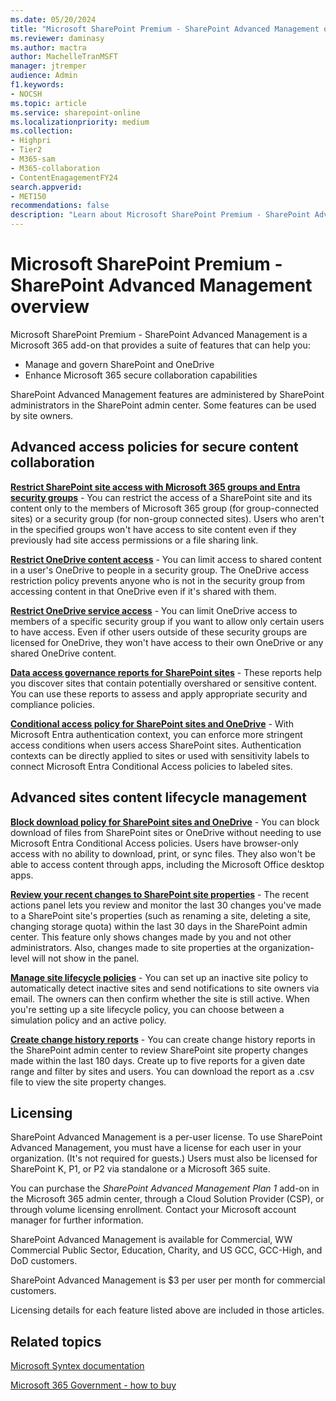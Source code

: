 ```yaml
---
ms.date: 05/20/2024
title: "Microsoft SharePoint Premium - SharePoint Advanced Management overview"
ms.reviewer: daminasy
ms.author: mactra
author: MachelleTranMSFT
manager: jtremper
audience: Admin
f1.keywords:
- NOCSH
ms.topic: article
ms.service: sharepoint-online
ms.localizationpriority: medium
ms.collection:
- Highpri
- Tier2
- M365-sam
- M365-collaboration
- ContentEnagagementFY24
search.appverid:
- MET150
recommendations: false
description: "Learn about Microsoft SharePoint Premium - SharePoint Advanced Management and how you can use it in your organization."
---
```


# Microsoft SharePoint Premium - SharePoint Advanced Management overview

Microsoft SharePoint Premium - SharePoint Advanced Management is a Microsoft 365 add-on that provides a suite of features that can help you:

- Manage and govern SharePoint and OneDrive
- Enhance Microsoft 365 secure collaboration capabilities

SharePoint Advanced Management features are administered by SharePoint administrators in the SharePoint admin center. Some features can be used by site owners.

## Advanced access policies for secure content collaboration

**[Restrict SharePoint site access with Microsoft 365 groups and Entra security groups](restricted-access-control.md)** - You can restrict the access of a SharePoint site and its content only to the members of Microsoft 365 group (for group-connected sites) or a security group (for non-group connected sites). Users who aren't in the specified groups won't have access to site content even if they previously had site access permissions or a file sharing link.

**[Restrict OneDrive content access](onedrive-site-access-restriction.md)** - You can limit access to shared content in a user's OneDrive to people in a security group. The OneDrive access restriction policy prevents anyone who is not in the security group from accessing content in that OneDrive even if it's shared with them.

**[Restrict OneDrive service access](limit-access.md)** - You can limit OneDrive access to members of a specific security group if you want to allow only certain users to have access. Even if other users outside of these security groups are licensed for OneDrive, they won't have access to their own OneDrive or any shared OneDrive content.

**[Data access governance reports for SharePoint sites](data-access-governance-reports.md)** - These reports help you discover sites that contain potentially overshared or sensitive content. You can use these reports to assess and apply appropriate security and compliance policies.

**[Conditional access policy for SharePoint sites and OneDrive](authentication-context-example.md)** - With Microsoft Entra authentication context, you can enforce more stringent access conditions when users access SharePoint sites. Authentication contexts can be directly applied to sites or used with sensitivity labels to connect Microsoft Entra Conditional Access policies to labeled sites.

## Advanced sites content lifecycle management

**[Block download policy for SharePoint sites and OneDrive](block-download-from-sites.md)** - You can block download of files from SharePoint sites or OneDrive without needing to use Microsoft Entra Conditional Access policies. Users have browser-only access with no ability to download, print, or sync files. They also won't be able to access content through apps, including the Microsoft Office desktop apps.

**[Review your recent changes to SharePoint site properties](recent-actions-panel.md)** - The recent actions panel lets you review and monitor the last 30 changes you've made to a SharePoint site's properties (such as renaming a site, deleting a site, changing storage quota) within the last 30 days in the SharePoint admin center. This feature only shows changes made by you and not other administrators. Also, changes made to site properties at the organization-level will not show in the panel.

**[Manage site lifecycle policies](site-lifecycle-management.md)** - You can set up an inactive site policy to automatically detect inactive sites and send notifications to site owners via email. The owners can then confirm whether the site is still active. When you're setting up a site lifecycle policy, you can choose between a simulation policy and an active policy.

**[Create change history reports](change-history-report.md)** - You can create change history reports in the SharePoint admin center to review SharePoint site property changes made within the last 180 days. Create up to five reports for a given date range and filter by sites and users. You can download the report as a .csv file to view the site property changes.

## Licensing

SharePoint Advanced Management is a per-user license. To use SharePoint Advanced Management, you must have a license for each user in your organization. (It's not required for guests.) Users must also be licensed for SharePoint K, P1, or P2 via standalone or a Microsoft 365 suite.

You can purchase the *SharePoint Advanced Management Plan 1* add-on in the Microsoft 365 admin center, through a Cloud Solution Provider (CSP), or through volume licensing enrollment. Contact your Microsoft account manager for further information.

SharePoint Advanced Management is available for Commercial, WW Commercial Public Sector, Education, Charity, and US GCC, GCC-High, and DoD customers.

SharePoint Advanced Management is $3 per user per month for commercial customers.

Licensing details for each feature listed above are included in those articles.

## Related topics

[Microsoft Syntex documentation](/microsoft-365/syntex)

[Microsoft 365 Government - how to buy](/office365/servicedescriptions/office-365-platform-service-description/office-365-us-government/microsoft-365-government-how-to-buy)
